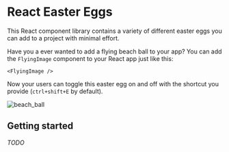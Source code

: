 # React Easter Eggs

This React component library contains a variety of different easter eggs you can add to a project with minimal effort.

Have you a ever wanted to add a flying beach ball to your app? You can add the `FlyingImage` component to your React app just like this:
```tsx
<FlyingImage />
```

Now your users can toggle this easter egg on and off with the shortcut you provide (`ctrl+shift+E` by default).

![beach_ball](https://github.com/user-attachments/assets/d99b992a-b034-493f-8ad1-b7c50fe62c06)

## Getting started
*TODO*
